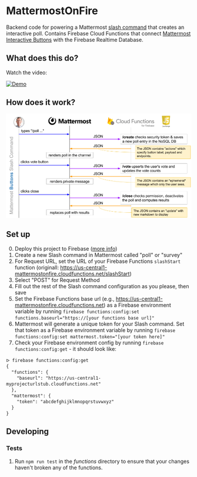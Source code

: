 # MattermostOnFire
Backend code for powering a Mattermost [slash command](https://docs.mattermost.com/developer/slash-commands.html) that creates an interactive poll. Contains Firebase Cloud Functions that connect [Mattermost Interactive Buttons](https://docs.mattermost.com/developer/interactive-message-buttons.html) with the Firebase Realtime Database.

## What does this do?
Watch the video:

[![Demo](http://img.youtube.com/vi/PdxepG_h0Xs/0.jpg)](http://www.youtube.com/watch?v=PdxepG_h0Xs "Mattermost on Fire Demo")

## How does it work?
![Diagram](/info/diagram.png "MattermostonFire Diagram")

## Set up
0. Deploy this project to Firebase ([more info](https://firebase.google.com/docs/functions/get-started#set_up_and_initialize_functions_sdk))
1. Create a new Slash command in Mattermost called "poll" or "survey"
2. For Request URL, set the URL of your Firebase Functions `slashStart` function (originall: https://us-central1-mattermostonfire.cloudfunctions.net/slashStart)
3. Select "POST" for Request Method
4. Fill out the rest of the Slash command configuration as you please, then save
5. Set the Firebase Functions base url (e.g., https://us-central1-mattermostonfire.cloudfunctions.net) as a Firebase environment variable by running `firebase functions:config:set functions.baseurl="https://[your functions base url]"`
6. Mattermost will generate a unique token for your Slash command. Set that token as a Firebase environment variable by running `firebase functions:config:set mattermost.token="[your token here]"`
7. Check your Firebase environment config by running `firebase functions:config:get` - it should look like:
```
ᐅ firebase functions:config:get
{
  "functions": {
    "baseurl": "https://us-central1-myprojecturlstub.cloudfunctions.net"
  },
  "mattermost": {
    "token": "abcdefghijklmnopqrstuvwxyz"
  }
}
```

## Developing
### Tests
1. Run `npm run test` in the _functions_ directory to ensure that your changes haven't broken any of the functions.